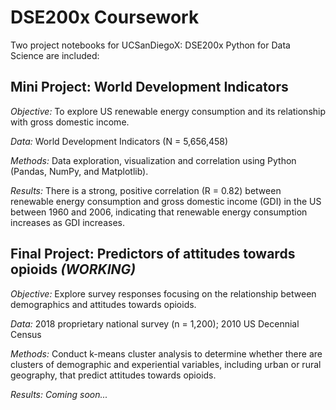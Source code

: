 # DSE200x Coursework

Two project notebooks for UCSanDiegoX: DSE200x Python for Data Science are included: 

## Mini Project: World Development Indicators
_Objective:_ To explore US renewable energy consumption and its relationship with gross domestic income.

_Data:_ World Development Indicators (N = 5,656,458)

_Methods:_ Data exploration, visualization and correlation using Python (Pandas, NumPy, and Matplotlib).

_Results:_ There is a strong, positive correlation (R = 0.82) between renewable energy consumption and gross domestic income (GDI) in the US between 1960 and 2006, indicating that renewable energy consumption increases as GDI increases.


## Final Project: Predictors of attitudes towards opioids _(WORKING)_

_Objective:_ Explore survey responses focusing on the relationship between demographics and attitudes towards opioids.

_Data:_ 2018 proprietary national survey (n = 1,200); 2010 US Decennial Census

_Methods:_ Conduct k-means cluster analysis to determine whether there are clusters of demographic and experiential variables, including urban or rural geography, that predict attitudes towards opioids.

_Results: Coming soon..._
